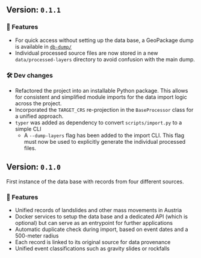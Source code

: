 ## Version: `0.1.1`

### 🌟 Features

- For quick access without setting up the data base, a GeoPackage dump is 
available in [`db-dump/`](./db-dump)
- Individual processed source files are now stored in a new 
`data/processed-layers` directory to avoid confusion with the main dump.

### 🛠 Dev changes

- Refactored the project into an installable Python package. This allows for 
consistent and simplified module imports for the data import logic across the 
project.
- Incorporated the `TARGET_CRS` re-projection in the `BaseProcessor` class 
for a unified approach.
- `typer` was added as dependency to convert `scripts/import.py` to a simple
CLI
    - A `--dump-layers` flag has been added to the import CLI. This flag must
    now be used to explicitly generate the individual processed files.

## Version: `0.1.0`

First instance of the data base with records from four different sources.

### 🌟 Features

- Unified records of landslides and other mass movements in Austria
- Docker services to setup the data base and a dedicated API 
(which is optional) but can serve as an entrypoint for further applications
- Automatic duplicate check during import, based on event dates and a 500-meter
radius
- Each record is linked to its original source for data provenance
- Unified event classifications such as gravity slides or rockfalls
